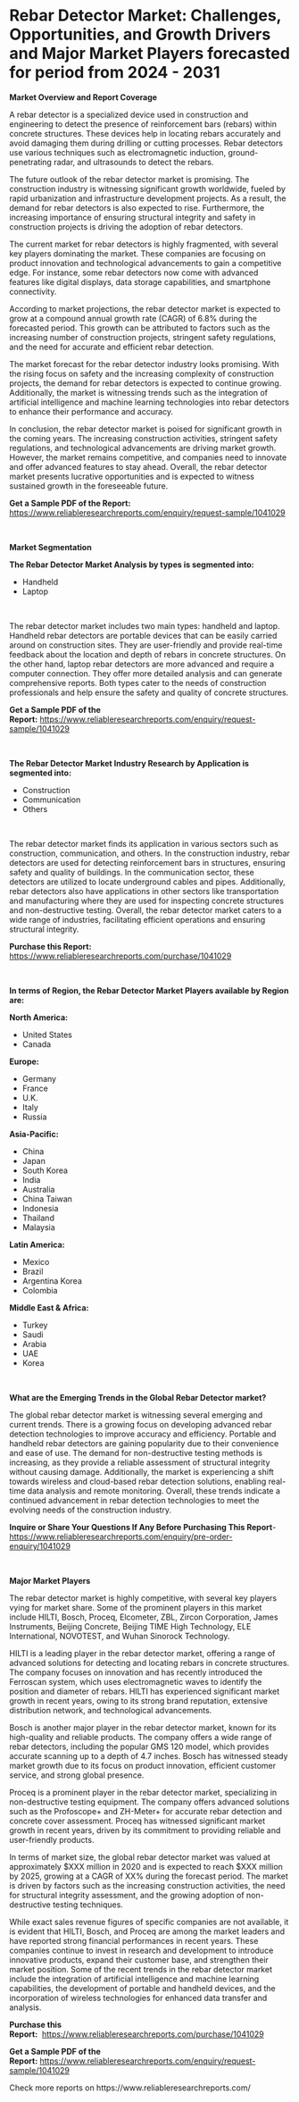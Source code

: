 <p><h1>Rebar Detector Market: Challenges, Opportunities, and Growth Drivers and Major Market Players forecasted for period from 2024 - 2031</h1></p><p><strong>Market Overview and Report Coverage</strong></p>
<p><p>A rebar detector is a specialized device used in construction and engineering to detect the presence of reinforcement bars (rebars) within concrete structures. These devices help in locating rebars accurately and avoid damaging them during drilling or cutting processes. Rebar detectors use various techniques such as electromagnetic induction, ground-penetrating radar, and ultrasounds to detect the rebars.</p><p>The future outlook of the rebar detector market is promising. The construction industry is witnessing significant growth worldwide, fueled by rapid urbanization and infrastructure development projects. As a result, the demand for rebar detectors is also expected to rise. Furthermore, the increasing importance of ensuring structural integrity and safety in construction projects is driving the adoption of rebar detectors.</p><p>The current market for rebar detectors is highly fragmented, with several key players dominating the market. These companies are focusing on product innovation and technological advancements to gain a competitive edge. For instance, some rebar detectors now come with advanced features like digital displays, data storage capabilities, and smartphone connectivity.</p><p>According to market projections, the rebar detector market is expected to grow at a compound annual growth rate (CAGR) of 6.8% during the forecasted period. This growth can be attributed to factors such as the increasing number of construction projects, stringent safety regulations, and the need for accurate and efficient rebar detection.</p><p>The market forecast for the rebar detector industry looks promising. With the rising focus on safety and the increasing complexity of construction projects, the demand for rebar detectors is expected to continue growing. Additionally, the market is witnessing trends such as the integration of artificial intelligence and machine learning technologies into rebar detectors to enhance their performance and accuracy.</p><p>In conclusion, the rebar detector market is poised for significant growth in the coming years. The increasing construction activities, stringent safety regulations, and technological advancements are driving market growth. However, the market remains competitive, and companies need to innovate and offer advanced features to stay ahead. Overall, the rebar detector market presents lucrative opportunities and is expected to witness sustained growth in the foreseeable future.</p></p>
<p><strong>Get a Sample PDF of the Report:</strong> <a href="https://www.reliableresearchreports.com/enquiry/request-sample/1041029">https://www.reliableresearchreports.com/enquiry/request-sample/1041029</a></p>
<p>&nbsp;</p>
<p><strong>Market Segmentation</strong></p>
<p><strong>The Rebar Detector Market Analysis by types is segmented into:</strong></p>
<p><ul><li>Handheld</li><li>Laptop</li></ul></p>
<p>&nbsp;</p>
<p><p>The rebar detector market includes two main types: handheld and laptop. Handheld rebar detectors are portable devices that can be easily carried around on construction sites. They are user-friendly and provide real-time feedback about the location and depth of rebars in concrete structures. On the other hand, laptop rebar detectors are more advanced and require a computer connection. They offer more detailed analysis and can generate comprehensive reports. Both types cater to the needs of construction professionals and help ensure the safety and quality of concrete structures.</p></p>
<p><strong>Get a Sample PDF of the Report:</strong>&nbsp;<a href="https://www.reliableresearchreports.com/enquiry/request-sample/1041029">https://www.reliableresearchreports.com/enquiry/request-sample/1041029</a></p>
<p>&nbsp;</p>
<p><strong>The Rebar Detector Market Industry Research by Application is segmented into:</strong></p>
<p><ul><li>Construction</li><li>Communication</li><li>Others</li></ul></p>
<p>&nbsp;</p>
<p><p>The rebar detector market finds its application in various sectors such as construction, communication, and others. In the construction industry, rebar detectors are used for detecting reinforcement bars in structures, ensuring safety and quality of buildings. In the communication sector, these detectors are utilized to locate underground cables and pipes. Additionally, rebar detectors also have applications in other sectors like transportation and manufacturing where they are used for inspecting concrete structures and non-destructive testing. Overall, the rebar detector market caters to a wide range of industries, facilitating efficient operations and ensuring structural integrity.</p></p>
<p><strong>Purchase this Report:</strong>&nbsp; <a href="https://www.reliableresearchreports.com/purchase/1041029">https://www.reliableresearchreports.com/purchase/1041029</a></p>
<p>&nbsp;</p>
<p><strong>In terms of Region, the Rebar Detector Market Players available by Region are:</strong></p>
<p>
    <p> <strong> North America: </strong>
        <ul>
            <li>United States</li>
            <li>Canada</li>
        </ul>
        </p> 
    <p> <strong> Europe: </strong>
        <ul>
            <li>Germany</li>
            <li>France</li>
            <li>U.K.</li>
            <li>Italy</li>
            <li>Russia</li>
        </ul>
        </p> 
    <p> <strong> Asia-Pacific: </strong>
        <ul>
            <li>China</li>
            <li>Japan</li>
            <li>South Korea</li>
            <li>India</li>
            <li>Australia</li>
            <li>China Taiwan</li>
            <li>Indonesia</li>
            <li>Thailand</li>
            <li>Malaysia</li>
        </ul>
        </p> 
    <p> <strong> Latin America: </strong>
        <ul>
            <li>Mexico</li>
            <li>Brazil</li>
            <li>Argentina Korea</li>
            <li>Colombia</li>
        </ul>
        </p> 
    <p> <strong> Middle East & Africa: </strong>
        <ul>
            <li>Turkey</li>
            <li>Saudi</li>
            <li>Arabia</li>
            <li>UAE</li>
            <li>Korea</li>
        </ul>
    </p>
    </p>
<p>&nbsp;</p>
<p><strong>What are the Emerging Trends in the Global Rebar Detector market?</strong></p>
<p><p>The global rebar detector market is witnessing several emerging and current trends. There is a growing focus on developing advanced rebar detection technologies to improve accuracy and efficiency. Portable and handheld rebar detectors are gaining popularity due to their convenience and ease of use. The demand for non-destructive testing methods is increasing, as they provide a reliable assessment of structural integrity without causing damage. Additionally, the market is experiencing a shift towards wireless and cloud-based rebar detection solutions, enabling real-time data analysis and remote monitoring. Overall, these trends indicate a continued advancement in rebar detection technologies to meet the evolving needs of the construction industry.</p></p>
<p><strong>Inquire or Share Your Questions If Any Before Purchasing This Report</strong>- <a href="https://www.reliableresearchreports.com/enquiry/pre-order-enquiry/1041029">https://www.reliableresearchreports.com/enquiry/pre-order-enquiry/1041029</a></p>
<p>&nbsp;</p>
<p><strong>Major Market Players</strong></p>
<p><p>The rebar detector market is highly competitive, with several key players vying for market share. Some of the prominent players in this market include HILTI, Bosch, Proceq, Elcometer, ZBL, Zircon Corporation, James Instruments, Beijing Concrete, Beijing TIME High Technology, ELE International, NOVOTEST, and Wuhan Sinorock Technology.</p><p>HILTI is a leading player in the rebar detector market, offering a range of advanced solutions for detecting and locating rebars in concrete structures. The company focuses on innovation and has recently introduced the Ferroscan system, which uses electromagnetic waves to identify the position and diameter of rebars. HILTI has experienced significant market growth in recent years, owing to its strong brand reputation, extensive distribution network, and technological advancements.</p><p>Bosch is another major player in the rebar detector market, known for its high-quality and reliable products. The company offers a wide range of rebar detectors, including the popular GMS 120 model, which provides accurate scanning up to a depth of 4.7 inches. Bosch has witnessed steady market growth due to its focus on product innovation, efficient customer service, and strong global presence.</p><p>Proceq is a prominent player in the rebar detector market, specializing in non-destructive testing equipment. The company offers advanced solutions such as the Profoscope+ and ZH-Meter+ for accurate rebar detection and concrete cover assessment. Proceq has witnessed significant market growth in recent years, driven by its commitment to providing reliable and user-friendly products.</p><p>In terms of market size, the global rebar detector market was valued at approximately $XXX million in 2020 and is expected to reach $XXX million by 2025, growing at a CAGR of XX% during the forecast period. The market is driven by factors such as the increasing construction activities, the need for structural integrity assessment, and the growing adoption of non-destructive testing techniques.</p><p>While exact sales revenue figures of specific companies are not available, it is evident that HILTI, Bosch, and Proceq are among the market leaders and have reported strong financial performances in recent years. These companies continue to invest in research and development to introduce innovative products, expand their customer base, and strengthen their market position. Some of the recent trends in the rebar detector market include the integration of artificial intelligence and machine learning capabilities, the development of portable and handheld devices, and the incorporation of wireless technologies for enhanced data transfer and analysis.</p></p>
<p><strong>Purchase this Report:</strong>&nbsp;&nbsp;<a href="https://www.reliableresearchreports.com/purchase/1041029">https://www.reliableresearchreports.com/purchase/1041029</a></p>
<p></p>
<p><strong>Get a Sample PDF of the Report:</strong>&nbsp;<a href="https://www.reliableresearchreports.com/enquiry/request-sample/1041029">https://www.reliableresearchreports.com/enquiry/request-sample/1041029</a></p>
<p>Check more reports on https://www.reliableresearchreports.com/</p>